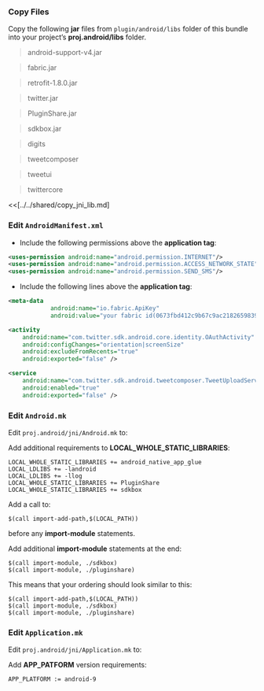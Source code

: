 ### Copy Files
Copy the following __jar__ files from `plugin/android/libs` folder of this
bundle into your project’s __proj.android/libs__ folder.

> android-support-v4.jar

> fabric.jar

> retrofit-1.8.0.jar

> twitter.jar

> PluginShare.jar

> sdkbox.jar

> digits

> tweetcomposer

> tweetui

> twittercore


<<[../../shared/copy_jni_lib.md]


### Edit `AndroidManifest.xml`
* Include the following permissions above the __application tag__:

```xml
<uses-permission android:name="android.permission.INTERNET"/>
<uses-permission android:name="android.permission.ACCESS_NETWORK_STATE"/>
<uses-permission android:name="android.permission.SEND_SMS"/>

```

* Include the following lines above the __application tag__:

```xml
<meta-data
            android:name="io.fabric.ApiKey"
            android:value="your fabric id(0673fbd412c9b67c9ac2182659839d92b93f2f65)" />

<activity
    android:name="com.twitter.sdk.android.core.identity.OAuthActivity"
    android:configChanges="orientation|screenSize"
    android:excludeFromRecents="true"
    android:exported="false" />

<service
    android:name="com.twitter.sdk.android.tweetcomposer.TweetUploadService"
    android:enabled="true"
    android:exported="false" />
```

### Edit `Android.mk`
Edit `proj.android/jni/Android.mk` to:

Add additional requirements to __LOCAL_WHOLE_STATIC_LIBRARIES__:
```
LOCAL_WHOLE_STATIC_LIBRARIES += android_native_app_glue
LOCAL_LDLIBS += -landroid
LOCAL_LDLIBS += -llog
LOCAL_WHOLE_STATIC_LIBRARIES += PluginShare
LOCAL_WHOLE_STATIC_LIBRARIES += sdkbox
```

Add a call to:
```
$(call import-add-path,$(LOCAL_PATH))
```
before any __import-module__ statements.

Add additional __import-module__ statements at the end:
```
$(call import-module, ./sdkbox)
$(call import-module, ./pluginshare)
```

This means that your ordering should look similar to this:
```
$(call import-add-path,$(LOCAL_PATH))
$(call import-module, ./sdkbox)
$(call import-module, ./pluginshare)
```

### Edit `Application.mk`
Edit `proj.android/jni/Application.mk` to:

Add __APP_PATFORM__ version requirements:
```
APP_PLATFORM := android-9
```
